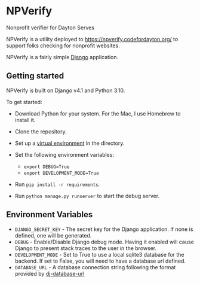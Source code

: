 # NPVerify
Nonprofit verifier for Dayton Serves

NPVerify is a utility deployed to https://npverify.codefordayton.org/ to support folks checking for nonprofit websites.

NPVerify is a fairly simple [Django](https://www.djangoproject.com/) application. 

## Getting started

NPVerify is built on Django v4.1 and Python 3.10.

To get started:
* Download Python for your system. For the Mac, I use Homebrew to install it.

* Clone the repository.

* Set up a [virtual environment](https://pythonbasics.org/virtualenv/) in the directory.

* Set the following environment variables:
  * `export DEBUG=True`
  * `export DEVELOPMENT_MODE=True`

* Run `pip install -r requirements`.

* Run `python manage.py runserver` to start the debug server.

## Environment Variables

* `DJANGO_SECRET_KEY` - The secret key for the Django application. If none is defined, one will be generated.
* `DEBUG` - Enable/Disable Django debug mode. Having it enabled will cause Django to present stack traces to the user in the browser.
* `DEVELOPMENT_MODE` - Set to True to use a local sqlite3 database for the backend. If set to False, you will need to have a database url defined.
* `DATABASE_URL` - A database connection string following the format provided by [dj-database-url](https://pypi.org/project/dj-database-url/)
